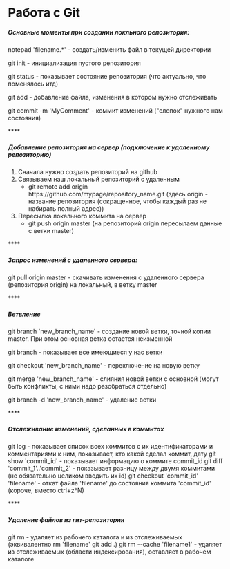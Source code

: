 <h1>Работа с Git</h1>
<h5>Основные моменты при создании локльного репозитория:</h5>
<div>
<p> notepad 'filename.*' - создать/изменить файл в текущей директории </p>
<p>git init - инициализация пустого репозитория </p>
<p>git status - показывает состояние репозитория (что актуально, что поменялось итд) </p>
<p>git add - добавление файла, изменения в котором нужно отслеживать </p>
<p>git commit -m 'MyComment' - коммит изменений ("слепок" нужного нам состояния) </p>
</div>
****
<h5>Добавление репозитория на сервер (подключение к удаленному репозиторию)</h5>
<div>
<ol type='1'>
    <li> Сначала нужно создать репозиторий на github </li>
    <li> Связываем наш локальный репозиторий с удаленным
         <ul><li>git remote add origin https://github.com/mypage/repository_name.git 
         (здесь origin - название репозитория (сокращенное, чтобы каждый раз не набирать 
         полный адрес))</li></ul>
    </li>
    <li> Пересылка локального коммита на сервер
         <ul><li>git push origin master (на репозиторий origin пересылаем данные с ветки master)</ul></li>
    </li>
</div>
****
<h5>Запрос изменений с удаленного сервера:</h5>
<p> git pull origin master - скачивать изменения с удаленного сервера (репозитория origin) на локальный, в ветку master </p>
****
<h5>Ветвление</h5>
<div>
<p>git branch 'new_branch_name' - создание новой ветки, точной копии master. При этом основная ветка остается неизменной</p>
<p>git branch - показывает все имеющиеся у нас ветки </p>
<p>git checkout 'new_branch_name' - переключение на новую ветку </p>
<p>git merge 'new_branch_name' - слияния новой ветки с основной (могут быть конфликты, с ними надо разобраться отдельно)</p>
<p>git branch -d 'new_branch_name' - удаление ветки </p>
</div>
****
<h5>Отслеживание изменений, сделанных в коммитах </h5>
<p>
git log - показывает список всех коммитов с их идентификаторами и комментариями к ним, показывает, кто какой сделал коммит, дату
git show 'commit_id' - показывает информацию о коммите commit_id
git diff 'commit_1'..'commit_2' - показывает разницу между двумя коммитами (не обязательно целиком вводить их id)
git checkout 'commit_id' 'filename' - откат файла 'filename' до состояния коммита 'commit_id' (короче, вместо ctrl+z*N)
</p>
****
<h5>Удаление файлов из гит-репозитория</h5>
<p>
git rm - удаляет из рабочего каталога и из отслеживаемых (эквивалентно 
rm 'fllename'
git add .)
git rm --cache 'filename1' - удаляет из отслеживаемых (области индексирования), оставляет в 
рабочем каталоге
</p>